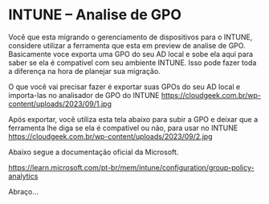 # INTUNE – Analise de GPO

Você que esta migrando o gerenciamento de dispositivos para o INTUNE, considere utilizar a ferramenta que esta em preview de analise de GPO.
Basicamente voce exporta uma GPO do seu AD local e sobe ela aqui para saber se ela é compativel com seu ambiente INTUNE. Isso pode fazer toda a diferença na hora de planejar sua migração.

O que você vai precisar fazer é exportar suas GPOs do seu AD local e importa-las no analisador de GPO do INTUNE
https://cloudgeek.com.br/wp-content/uploads/2023/09/1.jpg

Após exportar, você utiliza esta tela abaixo para subir a GPO e deixar que a ferramenta lhe diga se ela é compativel ou não, para usar no INTUNE
https://cloudgeek.com.br/wp-content/uploads/2023/09/2.jpg

Abaixo segue a documentação oficial da Microsoft.

https://learn.microsoft.com/pt-br/mem/intune/configuration/group-policy-analytics

Abraço…
